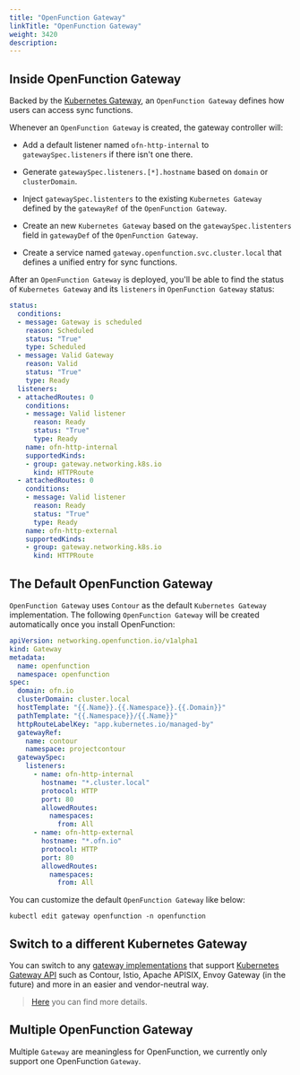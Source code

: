 ```yaml
---
title: "OpenFunction Gateway"
linkTitle: "OpenFunction Gateway"
weight: 3420
description:
---
```


## Inside OpenFunction Gateway

Backed by the [Kubernetes Gateway](https://gateway-api.sigs.k8s.io/), an `OpenFunction Gateway` defines how users can access sync functions.

Whenever an `OpenFunction Gateway` is created, the gateway controller will:

- Add a default listener named `ofn-http-internal` to `gatewaySpec.listeners` if there isn't one there.

- Generate `gatewaySpec.listeners.[*].hostname` based on `domain` or `clusterDomain`.

- Inject `gatewaySpec.listenters` to the existing `Kubernetes Gateway` defined by the `gatewayRef` of the `OpenFunction Gateway`.

- Create an new `Kubernetes Gateway` based on the `gatewaySpec.listenters` field in `gatewayDef` of the `OpenFunction Gateway`.

- Create a service named `gateway.openfunction.svc.cluster.local` that defines a unified entry for sync functions.

After an `OpenFunction Gateway` is deployed, you'll be able to find the status of `Kubernetes Gateway` and its `listeners` in `OpenFunction Gateway` status:

```yaml
status:
  conditions:
  - message: Gateway is scheduled
    reason: Scheduled
    status: "True"
    type: Scheduled
  - message: Valid Gateway
    reason: Valid
    status: "True"
    type: Ready
  listeners:
  - attachedRoutes: 0
    conditions:
    - message: Valid listener
      reason: Ready
      status: "True"
      type: Ready
    name: ofn-http-internal
    supportedKinds:
    - group: gateway.networking.k8s.io
      kind: HTTPRoute
  - attachedRoutes: 0
    conditions:
    - message: Valid listener
      reason: Ready
      status: "True"
      type: Ready
    name: ofn-http-external
    supportedKinds:
    - group: gateway.networking.k8s.io
      kind: HTTPRoute
```

## The Default OpenFunction Gateway

`OpenFunction Gateway` uses `Contour` as the default `Kubernetes Gateway` implementation.
The following `OpenFunction Gateway` will be created automatically once you install OpenFunction:

```yaml
apiVersion: networking.openfunction.io/v1alpha1
kind: Gateway
metadata:
  name: openfunction
  namespace: openfunction
spec:
  domain: ofn.io
  clusterDomain: cluster.local
  hostTemplate: "{{.Name}}.{{.Namespace}}.{{.Domain}}"
  pathTemplate: "{{.Namespace}}/{{.Name}}"
  httpRouteLabelKey: "app.kubernetes.io/managed-by"
  gatewayRef:
    name: contour
    namespace: projectcontour
  gatewaySpec:
    listeners:
      - name: ofn-http-internal
        hostname: "*.cluster.local"
        protocol: HTTP
        port: 80
        allowedRoutes:
          namespaces:
            from: All
      - name: ofn-http-external
        hostname: "*.ofn.io"
        protocol: HTTP
        port: 80
        allowedRoutes:
          namespaces:
            from: All
```

You can customize the default `OpenFunction Gateway` like below:
```shell
kubectl edit gateway openfunction -n openfunction
```

## Switch to a different Kubernetes Gateway

You can switch to any [gateway implementations](https://gateway-api.sigs.k8s.io/implementations/) that support [Kubernetes Gateway API](https://gateway-api.sigs.k8s.io/) such as Contour, Istio, Apache APISIX, Envoy Gateway (in the future) and more in an easier and vendor-neutral way. 

> [Here](../../../operations/networking/switch-gateway) you can find more details.

## Multiple OpenFunction Gateway
Multiple `Gateway` are meaningless for OpenFunction, we currently only support one OpenFunction `Gateway`.
